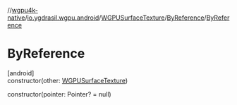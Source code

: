 //[wgpu4k-native](../../../../index.md)/[io.ygdrasil.wgpu.android](../../index.md)/[WGPUSurfaceTexture](../index.md)/[ByReference](index.md)/[ByReference](-by-reference.md)

# ByReference

[android]\
constructor(other: [WGPUSurfaceTexture](../index.md))

constructor(pointer: Pointer? = null)